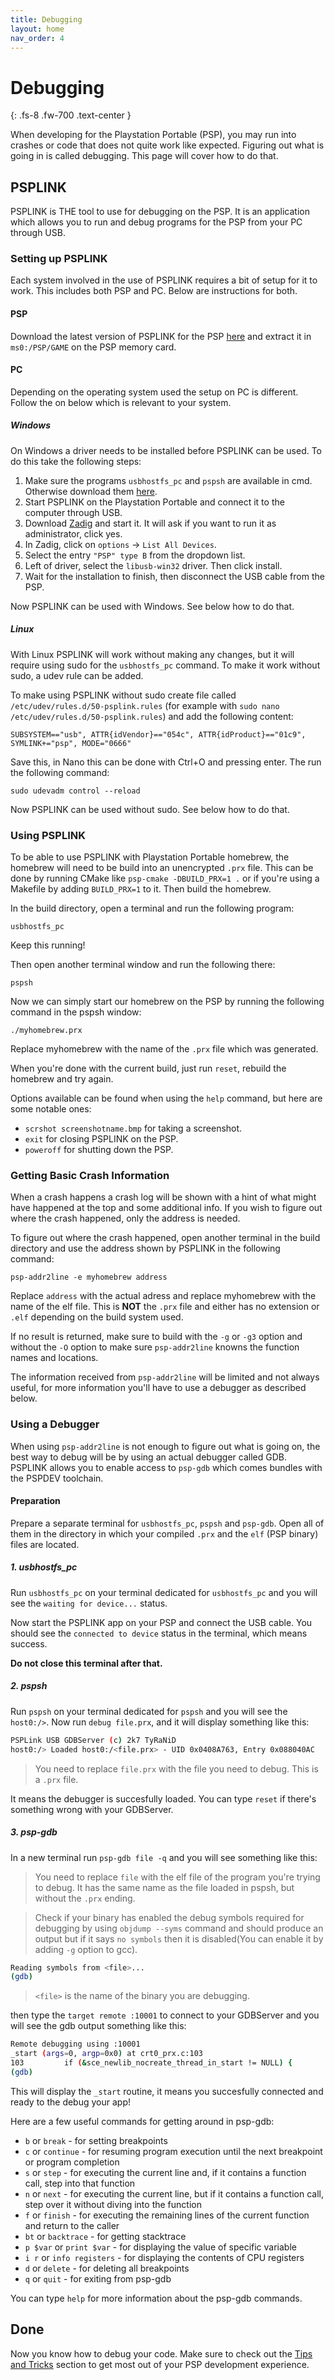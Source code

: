```yaml
---
title: Debugging
layout: home
nav_order: 4
---
```


# Debugging
{: .fs-8 .fw-700 .text-center }

When developing for the Playstation Portable (PSP), you may run into crashes or code that does not quite work like expected. Figuring out what is going in is called debugging. This page will cover how to do that.

## PSPLINK

PSPLINK is THE tool to use for debugging on the PSP. It is an application which allows you to run and debug programs for the PSP from your PC through USB.

### Setting up PSPLINK

Each system involved in the use of PSPLINK requires a bit of setup for it to work. This includes both PSP and PC. Below are instructions for both.

#### PSP

Download the latest version of PSPLINK for the PSP [here](https://github.com/pspdev/psplinkusb/releases/download/latest/psplink.zip) and extract it in ``ms0:/PSP/GAME`` on the PSP memory card.

#### PC

Depending on the operating system used the setup on PC is different. Follow the on below which is relevant to your system.

##### Windows

On Windows a driver needs to be installed before PSPLINK can be used. To do this take the following steps:

1. Make sure the programs `usbhostfs_pc` and `pspsh` are available in cmd. Otherwise download them [here](https://github.com/pspdev/psplinkusb/releases/download/latest/pspsh-windows.zip).
2. Start PSPLINK on the Playstation Portable and connect it to the computer through USB.
3. Download [Zadig](https://zadig.akeo.ie/) and start it. It will ask if you want to run it as administrator, click yes.
4. In Zadig, click on `options` -> `List All Devices`.
5. Select the entry `"PSP" type B` from the dropdown list.
6. Left of driver, select the `libusb-win32` driver. Then click install.
7. Wait for the installation to finish, then disconnect the USB cable from the PSP.

Now PSPLINK can be used with Windows. See below how to do that.

##### Linux

With Linux PSPLINK will work without making any changes, but it will require using sudo for the `usbhostfs_pc` command. To make it work without sudo, a udev rule can be added.

To make using PSPLINK without sudo create file called `/etc/udev/rules.d/50-psplink.rules` (for example with `sudo nano /etc/udev/rules.d/50-psplink.rules`) and add the following content:

```
SUBSYSTEM=="usb", ATTR{idVendor}=="054c", ATTR{idProduct}=="01c9", SYMLINK+="psp", MODE="0666"
```

Save this, in Nano this can be done with Ctrl+O and pressing enter. The run the following command:

```
sudo udevadm control --reload
```

Now PSPLINK can be used without sudo. See below how to do that.

### Using PSPLINK

To be able to use PSPLINK with Playstation Portable homebrew, the homebrew will need to be build into an unencrypted ``.prx`` file. This can be done by running CMake like `psp-cmake -DBUILD_PRX=1 .` or if you're using a Makefile by adding `BUILD_PRX=1` to it. Then build the homebrew.

In the build directory, open a terminal and run the following program:

```
usbhostfs_pc
```

Keep this running!

Then open another terminal window and run the following there:

```
pspsh
```

Now we can simply start our homebrew on the PSP by running the following command in the pspsh window:

```
./myhomebrew.prx
```

Replace myhomebrew with the name of the `.prx` file which was generated.

When you're done with the current build, just run `reset`, rebuild the homebrew and try again.

Options available can be found when using the `help` command, but here are some notable ones:

- `scrshot screenshotname.bmp` for taking a screenshot.
- `exit` for closing PSPLINK on the PSP.
- `poweroff` for shutting down the PSP.

### Getting Basic Crash Information

When a crash happens a crash log will be shown with a hint of what might have happened at the top and some additional info. If you wish to figure out where the crash happened, only the address is needed.

To figure out where the crash happened, open another terminal in the build directory and use the address shown by PSPLINK in the following command:

```
psp-addr2line -e myhomebrew address
```

Replace `address` with the actual adress and replace myhomebrew with the name of the elf file. This is **NOT** the `.prx` file and either has no extension or `.elf` depending on the build system used.

If no result is returned, make sure to build with the `-g` or `-g3` option and without the `-O` option to make sure `psp-addr2line` knowns the function names and locations.

The information received from `psp-addr2line` will be limited and not always useful, for more information you'll have to use a debugger as described below.

### Using a Debugger

When using `psp-addr2line` is not enough to figure out what is going on, the best way to debug will be by using an actual debugger called GDB. PSPLINK allows you to enable access to `psp-gdb` which comes bundles with the PSPDEV toolchain.

#### Preparation

Prepare a separate terminal for `usbhostfs_pc`, `pspsh` and `psp-gdb`. Open all of them in the directory in which your compiled `.prx` and the `elf` (PSP binary) files are located.

##### 1. usbhostfs_pc

Run `usbhostfs_pc` on your terminal dedicated for `usbhostfs_pc` and you will see the `waiting for device...` status. 

Now start the PSPLINK app on your PSP and connect the USB cable. You should see the `connected to device` status in the terminal, which means success. 

**Do not close this terminal after that.**

##### 2. pspsh

Run `pspsh` on your terminal dedicated for `pspsh` and you will see the `host0:/>`. Now run `debug file.prx`, and it will display something like this:

```sh
PSPLink USB GDBServer (c) 2k7 TyRaNiD
host0:/> Loaded host0:/<file.prx> - UID 0x0408A763, Entry 0x088040AC
```

> You need to replace `file.prx`  with the file you need to debug. This is a `.prx` file.

It means the debugger is succesfully loaded. You can type `reset` if there's something wrong with your GDBServer.

##### 3. psp-gdb

In a new terminal run `psp-gdb file -q` and you will see something like this:

> You need to replace `file` with the elf file of the program you're trying to debug. It has the same name as the file loaded in pspsh, but without the `.prx` ending.

> Check if your binary has enabled the debug symbols required for debugging by using `objdump --syms` command and should produce an output but if it says `no symbols` then it is disabled(You can enable it by adding `-g` option to gcc).

```sh
Reading symbols from <file>...
(gdb)
```

> `<file>` is the name of the binary you are debugging.

then type the `target remote :10001` to connect to your GDBServer and you will see the gdb output something like this:

```sh
Remote debugging using :10001
_start (args=0, argp=0x0) at crt0_prx.c:103
103         if (&sce_newlib_nocreate_thread_in_start != NULL) {
(gdb)
```
This will display the `_start` routine, it means you succesfully connected and ready to the debug your app!

Here are a few useful commands for getting around in psp-gdb:
- `b` or `break` - for setting breakpoints
- `c` or `continue` - for resuming program execution until the next breakpoint or program completion
- `s` or `step` - for executing the current line and, if it contains a function call, step into that function
- `n` or `next` - for executing the current line, but if it contains a function call, step over it without diving into the function
- `f` or `finish` - for executing the remaining lines of the current function and return to the caller
- `bt` or `backtrace` - for getting stacktrace
- `p $var` or `print $var` - for displaying the value of specific variable
- `i r` or `info registers` - for displaying the contents of CPU registers
- `d` or `delete` - for deleting all breakpoints
- `q` or `quit` - for exiting from psp-gdb

You can type `help` for more information about the psp-gdb commands.

## Done

Now you know how to debug your code. Make sure to check out the [Tips and Tricks](tips_tricks.html) section to get most out of your PSP development experience.

